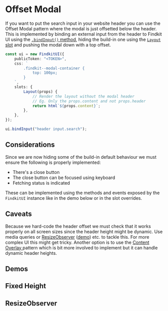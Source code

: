 # Offset Modal

If you want to put the search input in your website header you can use the
Offset Modal pattern where the modal is just offsetted below the header. This is
implemented by binding an external input from the header to Findkit UI using the
[`.bindInput()` method](/ui/api/#bindInput), hiding the build-in one using the
[`Layout` slot](/ui/slot-overrides/slots#layout) and pushing the modal down with
a top offset.

```ts
const ui = new FindkitUI({
	publicToken: "<TOKEN>",
	css: `
		.findkit--modal-container {
			top: 100px;
		}
	`,
	slots: {
		Layout(props) {
			// Render the layout without the modal header
			// Eg. Only the props.content and not props.header
			return html`${props.content}`;
		},
	},
});

ui.bindInput("header input.search");
```

## Considerations

Since we are now hiding some of the build-in default behaviour we must ensure
the following is properly implemented:

- There's a close button
- The close button can be focused using keyboard
- Fetching status is indicated

These can be implemented using the methods and events exposed by the `FindkitUI`
instance like in the demo below or in the slot overrides.

## Caveats

Because we hard-code the header offset we must check that it works properly on
all screen sizes since the header height might be dynamic. Use media queries or
[ResizeObserver](https://developer.mozilla.org/en-US/docs/Web/API/ResizeObserver)
([demo](#resizeobserver)) etc. to tackle this. For more complex UI this might
get tricky. Another option is to use the [Content Overlay ](content-overlay)
pattern which is bit more involved to implement but it can handle dynamic header
heights.

## Demos

## Fixed Height

<Codesandbox example="modal-offset" />

## ResizeObserver

<Codesandbox example="offset-modal-resize-observer" />
